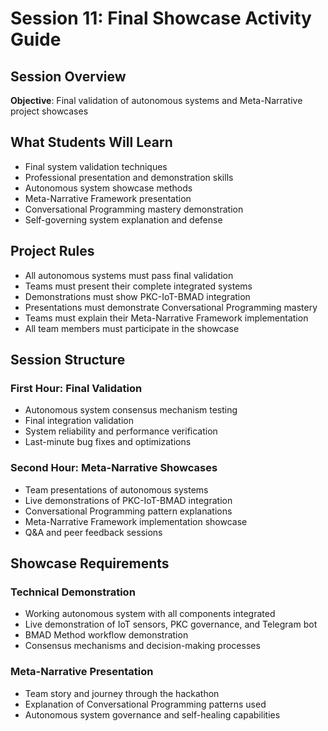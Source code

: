 # Session 11: Final Showcase Activity Guide

## **Session Overview**
**Objective**: Final validation of autonomous systems and Meta-Narrative project showcases

## **What Students Will Learn**
- Final system validation techniques
- Professional presentation and demonstration skills
- Autonomous system showcase methods
- Meta-Narrative Framework presentation
- Conversational Programming mastery demonstration
- Self-governing system explanation and defense

## **Project Rules**
- All autonomous systems must pass final validation
- Teams must present their complete integrated systems
- Demonstrations must show PKC-IoT-BMAD integration
- Presentations must demonstrate Conversational Programming mastery
- Teams must explain their Meta-Narrative Framework implementation
- All team members must participate in the showcase

## **Session Structure**

### **First Hour: Final Validation**
- Autonomous system consensus mechanism testing
- Final integration validation
- System reliability and performance verification
- Last-minute bug fixes and optimizations

### **Second Hour: Meta-Narrative Showcases**
- Team presentations of autonomous systems
- Live demonstrations of PKC-IoT-BMAD integration
- Conversational Programming pattern explanations
- Meta-Narrative Framework implementation showcase
- Q&A and peer feedback sessions

## **Showcase Requirements**

### **Technical Demonstration**
- Working autonomous system with all components integrated
- Live demonstration of IoT sensors, PKC governance, and Telegram bot
- BMAD Method workflow demonstration
- Consensus mechanisms and decision-making processes

### **Meta-Narrative Presentation**
- Team story and journey through the hackathon
- Explanation of Conversational Programming patterns used
- Autonomous system governance and self-healing capabilities
